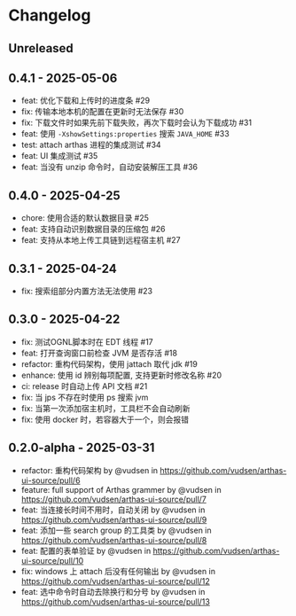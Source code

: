 # Changelog

## Unreleased

## 0.4.1 - 2025-05-06

- feat: 优化下载和上传时的进度条 #29
- fix: 传输本地本机的配置在更新时无法保存 #30
- fix: 下载文件时如果先前下载失败，再次下载时会认为下载成功 #31
- feat: 使用 `-XshowSettings:properties` 搜索 `JAVA_HOME` #33
- test: attach arthas 进程的集成测试 #34
- feat: UI 集成测试 #35
- feat: 当没有 unzip 命令时，自动安装解压工具 #36

## 0.4.0 - 2025-04-25

- chore: 使用合适的默认数据目录 #25
- feat: 支持自动识别数据目录的压缩包 #26
- feat: 支持从本地上传工具链到远程宿主机 #27

## 0.3.1 - 2025-04-24

- fix: 搜索组部分内置方法无法使用 #23

## 0.3.0 - 2025-04-22

- fix: 测试OGNL脚本时在 EDT 线程 #17 
- feat: 打开查询窗口前检查 JVM 是否存活 #18
- refactor: 重构代码架构，使用 jattach 取代 jdk #19
- enhance: 使用 id 辨别每项配置, 支持更新时修改名称 #20
- ci: release 时自动上传 API 文档 #21
- fix: 当 jps 不存在时使用 ps 搜索 jvm 
- fix: 当第一次添加宿主机时，工具栏不会自动刷新 
- fix: 使用 docker 时，若容器大于一个，则会报错

## 0.2.0-alpha - 2025-03-31

- refactor: 重构代码架构 by @vudsen in https://github.com/vudsen/arthas-ui-source/pull/6
- feature: full support of Arthas grammer by @vudsen in https://github.com/vudsen/arthas-ui-source/pull/7
- feat: 当连接长时间不用时，自动关闭 by @vudsen in https://github.com/vudsen/arthas-ui-source/pull/9
- feat: 添加一些 search group 的工具类 by @vudsen in https://github.com/vudsen/arthas-ui-source/pull/8
- feat: 配置的表单验证 by @vudsen in https://github.com/vudsen/arthas-ui-source/pull/10
- fix: windows 上 attach 后没有任何输出 by @vudsen in https://github.com/vudsen/arthas-ui-source/pull/12
- feat: 选中命令时自动去除换行和分号 by @vudsen in https://github.com/vudsen/arthas-ui-source/pull/13

